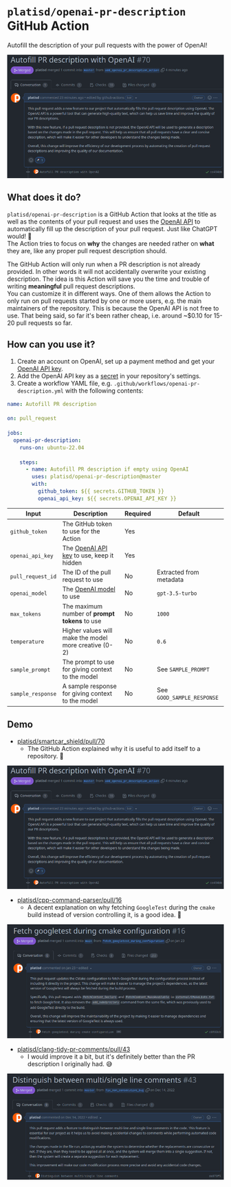 # `platisd/openai-pr-description` GitHub Action

Autofill the description of your pull requests with the power of OpenAI!

![openai-pr-description-screenshot](media/openai-pr-description-screenshot.png)

## What does it do?

`platisd/openai-pr-description` is a GitHub Action that looks at the title as well as the contents
of your pull request and uses the [OpenAI API](https://openai.com/blog/openai-api) to automatically
fill up the description of your pull request. Just like ChatGPT would! 🎉<br>
The Action tries to focus on **why** the changes are needed rather on **what** they are,
like any proper pull request description should.

The GitHub Action will only run when a PR description is not already provided.
In other words it will not accidentally overwrite your existing description.
The idea is this Action will save you the time and trouble of writing **meaningful** pull request descriptions.<br>
You can customize it in different ways. One of them allows the Action to only run on pull requests started
by one or more users, e.g. the main maintainers of the repository.
This is because the OpenAI API is not free to use. That being said, so far it's been rather cheap,
i.e. around ~$0.10 for 15-20 pull requests so far.

## How can you use it?

1. Create an account on OpenAI, set up a payment method and get your [OpenAI API key].
2. Add the OpenAI API key as a [secret] in your repository's settings.
3. Create a workflow YAML file, e.g. `.github/workflows/openai-pr-description.yml` with the following contents:

```yaml
name: Autofill PR description

on: pull_request

jobs:
  openai-pr-description:
    runs-on: ubuntu-22.04

    steps:
      - name: Autofill PR description if empty using OpenAI
        uses: platisd/openai-pr-description@master
        with:
          github_token: ${{ secrets.GITHUB_TOKEN }}
          openai_api_key: ${{ secrets.OPENAI_API_KEY }}
```

| Input             | Description                                           | Required | Default                    |
| ----------------- | ----------------------------------------------------- | -------- | -------------------------- |
| `github_token`    | The GitHub token to use for the Action                | Yes      |                            |
| `openai_api_key`  | The [OpenAI API key] to use, keep it hidden           | Yes      |                            |
| `pull_request_id` | The ID of the pull request to use                     | No       | Extracted from metadata    |
| `openai_model`    | The [OpenAI model] to use                             | No       | `gpt-3.5-turbo`            |
| `max_tokens`      | The maximum number of **prompt tokens** to use        | No       | `1000`                     |
| `temperature`     | Higher values will make the model more creative (0-2) | No       | `0.6`                      |
| `sample_prompt`   | The prompt to use for giving context to the model     | No       | See `SAMPLE_PROMPT`        |
| `sample_response` | A sample response for giving context to the model     | No       | See `GOOD_SAMPLE_RESPONSE` |


[OpenAI API key]: https://help.openai.com/en/articles/4936850-where-do-i-find-my-secret-api-key
[OpenAI model]: https://platform.openai.com/docs/models
[secret]: https://docs.github.com/en/actions/security-guides/encrypted-secrets


## Demo

* [platisd/smartcar_shield/pull/70](https://github.com/platisd/smartcar_shield/pull/70)
  * The GitHub Action explained why it is useful to add itself to a repository. 🤯

![openai-pr-description-screenshot](media/openai-pr-description-screenshot.png)

* [platisd/cpp-command-parser/pull/16](https://github.com/platisd/cpp-command-parser/pull/16)
  * A decent explanation on why fetching `GoogleTest` during the `cmake` build instead of
  version controlling it, is a good idea. 🎯

![cpp-command-parser-screenshot](media/cpp-command-parser-screenshot.png)

* [platisd/clang-tidy-pr-comments/pull/43](https://github.com/platisd/clang-tidy-pr-comments/pull/43)
  * I would improve it a bit, but it's definitely better than the PR description I originally had. 😅

![clang-tidy-pr-comments-screenshot](media/clang-tidy-pr-comments-screenshot.png)
